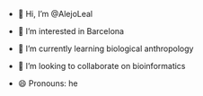 - 👋 Hi, I’m @AlejoLeal
- 👀 I’m interested in Barcelona
- 🌱 I’m currently learning biological anthropology
- 💞️ I’m looking to collaborate on bioinformatics
  
- 😄 Pronouns: he
  
<!---
AlejoLeal/AlejoLeal is a ✨ special ✨ repository because its `README.md` (this file) appears on your GitHub profile.
You can click the Preview link to take a look at your changes.
--->
